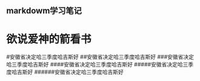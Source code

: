 markdowm学习笔记
---------
欲说爱神的箭看书
===============
#安徽省决定哈三季度哈吉斯好
##安徽省决定哈三季度哈吉斯好
###安徽省决定哈三季度哈吉斯好
####安徽省决定哈三季度哈吉斯好
#####安徽省决定哈三季度哈吉斯好
######安徽省决定哈三季度哈吉斯好
